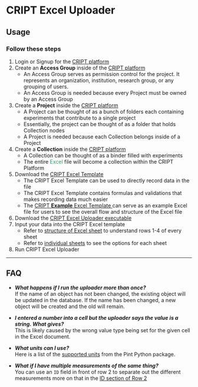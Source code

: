 # CRIPT Excel Uploader

## Usage

[//]: # (todo this could use some graphic at the top to make the UI a bit better)

### Follow these steps

<ol id="usage-steps">
  <li>
    Login or Signup for the <a href="https://www.criptapp.org/" target="_blank">CRIPT platform</a>
  </li>

  <li>
    Create an <b>Access Group</b> inside of the 
    <a href="https://www.criptapp.org/group" target="_blank">CRIPT platform</a>
    <ul>
      <li>
        An Access Group serves as permission control for the project. It represents an organization, institution, research group, or any grouping of users.
      </li>
      <li>
        An Access Group is needed because every Project must be owned by an Access Group
      </li>
    </ul>
  </li>

  <li>
    Create a <b>Project</b> inside the 
    <a href="https://www.criptapp.org/project" target="_blank">CRIPT platform</a>
    <ul>
      <li>
        A Project can be thought of as a bunch of folders each containing experiments that contribute to a single project
      </li>
      <li>
        Essentially, the project can be thought of as a folder that holds Collection nodes
      </li>
      <li>
        A Project is needed because each Collection belongs inside of a Project
      </li>
    </ul>
  </li>

  <li>
    Create a <b>Collection</b> inside the 
    <a href="https://www.criptapp.org/collection" target="_blank">CRIPT platform</a>
    <ul>
      <li>
        <!-- todo is this correct? -->
        A Collection can be thought of as a binder filled with experiments
      </li>
      <li>
        The entire <span style="color: #21a366">Excel</span> file will become a collection within the CRIPT Platform
      </li>
    </ul>
  </li>

  <li>
    Download the
    <a href="https://github.com/C-Accel-CRIPT/cript-excel-uploader/releases/download/v0.6.0/CRIPT_template.xlsx">
        CRIPT Excel Template
    </a>
    <ul>
      <li>
          The CRIPT Excel Template can be used to directly record data in the file
      </li>
      <li>
          The CRIPT Excel Template contains formulas and validations that makes recording data much easier
      </li>
      <li>
        The 
        <a href="https://github.com/C-Accel-CRIPT/cript-excel-uploader/releases/download/v0.6.0/CRIPT_template.Example.xlsx">
          CRIPT <b>Example</b> Excel Template
        </a>
        can serve as an example Excel file for users to see the overall flow and structure of the Excel file
      </li>
    </ul>
  </li>
  <li>
    Download the
    <a href="https://github.com/C-Accel-CRIPT/cript-excel-uploader/releases/download/v0.6.0/CRIPT.Excel.Uploader.exe">
      CRIPT Excel Uploader executable
    </a>
  <li>
    Input your data into the CRIPT Excel template
    <ul>
      <li>
        Refer to <a href="excel_rows" target="_blank">structure of Excel sheet</a> 
        to understand rows 1-4 of every sheet
      </li>
      <li>
        Refer to <a href="individual_sheets" target="_blank">individual sheets</a> to see the options for each sheet
      </li>
    </ul>
  </li>
  <li>
    Run CRIPT Excel Uploader
  </li>
</ol>

---

## FAQ

- **_What happens if I run the uploader more than once?_**  
  If the name of an object has not been changed, the existing object will be updated in the database. If the name has
  been changed, a new object will be created and the old will remain.

- **_I entered a number into a cell but the uploader says the value is a string. What gives?_**  
  This is likely caused by the wrong value type being set for the given cell in the Excel document.

- **_What units can I use?_**  
  Here is a list of the <a href="https://github.com/hgrecco/pint/blob/master/pint/default_en.txt" target="_blank">
  supported units</a>
  from the Pint Python package.

- **_What if I have multiple measurements of the same thing?_**  
  You can use an `ID` field in front of row 2 to separate out the different measurements more on that in
  the <a href="excel_rows/#id-optional" target="_blank">ID section of Row 2</a>

<div style="margin-bottom: 5rem;"></div>
